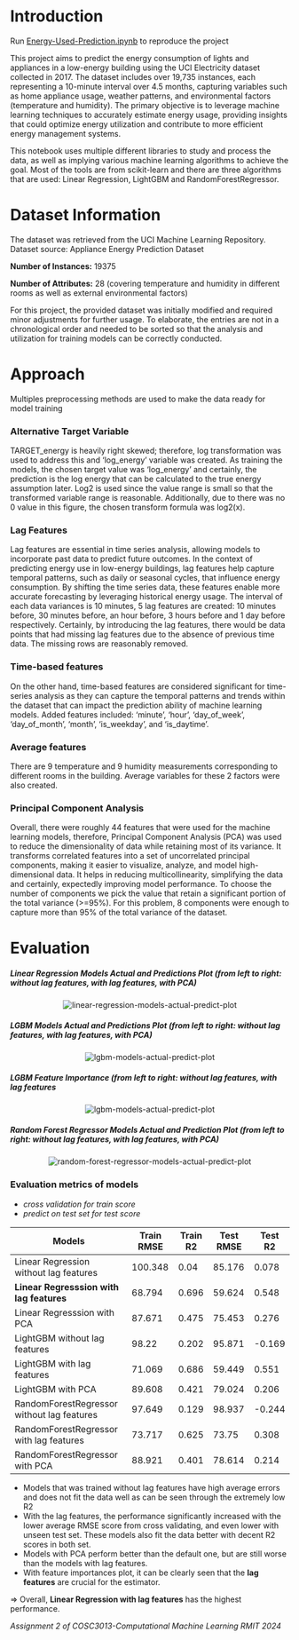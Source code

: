 

# Introduction

Run [Energy-Used-Prediction.ipynb](../main/Energy-Used-Prediction.ipynb) to reproduce the project

This project aims to predict the energy consumption of lights and appliances in a low-energy building using the UCI Electricity dataset collected in 2017. The dataset includes over 19,735 instances, each representing a 10-minute interval over 4.5 months, capturing variables such as home appliance usage, weather patterns, and environmental factors (temperature and humidity). The primary objective is to leverage machine learning techniques to accurately estimate energy usage, providing insights that could optimize energy utilization and contribute to more efficient energy management systems.

This notebook uses multiple different libraries to study and process the data, as well as implying various machine learning algorithms to achieve the goal. Most of the tools are from scikit-learn and there are three algorithms that are used: Linear Regression, LightGBM and RandomForestRegressor.

# Dataset Information

The dataset was retrieved from the UCI Machine Learning Repository.
Dataset source: Appliance Energy Prediction Dataset

**Number of Instances:** 19375  

**Number of Attributes:**	28 (covering temperature and humidity in different rooms as well as external environmental factors)

For this project, the provided dataset was initially modified and required minor adjustments for further usage. To elaborate, the entries are not in a chronological order and needed to be sorted so that the analysis and utilization for training models can be correctly conducted. 


# Approach
Multiples preprocessing methods are used to make the data ready for model training

### Alternative Target Variable
TARGET_energy is heavily right skewed; therefore, log transformation was used to address this and ‘log_energy’ variable was created. 
As training the models, the chosen target value was ‘log_energy’ and certainly, the prediction is the log energy that can be calculated to the true energy assumption later. 
Log2 is used since the value range is small so that the transformed variable range is reasonable. 
Additionally, due to there was no 0 value in this figure, the chosen transform formula was log⁡2(x).

### Lag Features
Lag features are essential in time series analysis, allowing models to incorporate past data to predict future outcomes. In the context of predicting energy use in low-energy buildings, lag features help capture temporal patterns, such as daily or seasonal cycles, that influence energy consumption. 
By shifting the time series data, these features enable more accurate forecasting by leveraging historical energy usage. 
The interval of each data variances is 10 minutes, 5 lag features are created: 10 minutes before, 30 minutes before, an hour before, 3 hours before and 1 day before respectively. 
Certainly, by introducing the lag features, there would be data points that had missing lag features due to the absence of previous time data. The missing rows are reasonably removed.

### Time-based features
On the other hand, time-based features are considered significant for time-series analysis as they can capture the temporal patterns and trends within the dataset that can impact the prediction ability of machine learning models. 
Added features included: ‘minute’, ‘hour’, ‘day_of_week’, ‘day_of_month’, ‘month’, ‘is_weekday’, and ‘is_daytime’.

### Average features
There are 9 temperature and 9 humidity measurements corresponding to different rooms in the building. 
Average variables for these 2 factors were also created.

### Principal Component Analysis
Overall, there were roughly 44 features that were used for the machine learning models, therefore, Principal Component Analysis (PCA) was used to reduce the dimensionality of data while retaining most of its variance. 
It transforms correlated features into a set of uncorrelated principal components, making it easier to visualize, analyze, and model high-dimensional data. 
It helps in reducing multicollinearity, simplifying the data and certainly, expectedly improving model performance. To choose the number of components we pick the value that retain a significant portion of the total variance (>=95%). 
For this problem, 8 components were enough to capture more than 95% of the total variance of the dataset.


# Evaluation


##### Linear Regression Models Actual and Predictions Plot (from left to right: *without lag features*, *with lag features*, *with PCA*)

<p align="center">
  <img src="https://github.com/tringuyenbao/Appliance-Energy-Use-Prediction/blob/main/images/linear-regression-models-actual-predict-plot.png?raw=true" alt="linear-regression-models-actual-predict-plot"/>
</p>

##### LGBM Models Actual and Predictions Plot (from left to right: *without lag features*, *with lag features*, *with PCA*)

<p align="center">
  <img src="https://github.com/tringuyenbao/Appliance-Energy-Use-Prediction/blob/main/images/lgbm-models-actual-predict-plot.png?raw=true" alt="lgbm-models-actual-predict-plot"/>
</p>

##### LGBM Feature Importance (from left to right: *without lag features*, *with lag features*

<p align="center">
  <img src="https://github.com/tringuyenbao/Appliance-Energy-Use-Prediction/blob/main/images/lgbm-features-importance.png?raw=true" alt="lgbm-models-actual-predict-plot"/>
</p>

##### Random Forest Regressor Models Actual and Prediction Plot (from left to right: *without lag features*, *with lag features*, *with PCA*)

<p align="center">
  <img src="https://github.com/tringuyenbao/Appliance-Energy-Use-Prediction/blob/main/images/random-forest-regressor-models-actual-predict-plot.png?raw=true" alt="random-forest-regressor-models-actual-predict-plot"/>
</p>

### Evaluation metrics of models
- *cross validation for train score*
- *predict on test set for test score*

| Models                                       | Train RMSE | Train R2 | Test RMSE | Test R2 |
|----------------------------------------------|------------|----------|-----------|---------|
|Linear Regression without lag features        | 100.348    | 0.04     | 85.176    | 0.078   |
|**Linear Regresssion with lag features**      | 68.794     | 0.696    | 59.624    | 0.548   |
|Linear Regresssion with PCA                   | 87.671     | 0.475    | 75.453    | 0.276   |
|LightGBM without lag features                 | 98.22      | 0.202    | 95.871    | -0.169  |
|LightGBM with lag features                    | 71.069     | 0.686    | 59.449    | 0.551   |
|LightGBM with PCA                             | 89.608     | 0.421    | 79.024    | 0.206   |
|RandomForestRegressor without lag features    | 97.649     | 0.129    | 98.937    | -0.244  |
|RandomForestRegressor with lag features       | 73.717     | 0.625    | 73.75     | 0.308   |
|RandomForestRegressor with PCA                | 88.921     | 0.401    | 78.614    | 0.214   |

- Models that was trained without lag features have high average errors and does not fit the data well as can be seen through the extremely low R2
- With the lag features, the performance significantly increased with the lower average RMSE score from cross validating, and even lower with unseen test set. These models also fit the data better with decent R2 scores in both set.
- Models with PCA perform better than the default one, but are still worse than the models with lag features.
- With feature importances plot, it can be clearly seen that the **lag features** are crucial for the estimator.

=> Overall, **Linear Regression with lag features** has the highest performance.

*Assignment 2 of COSC3013-Computational Machine Learning RMIT 2024*
